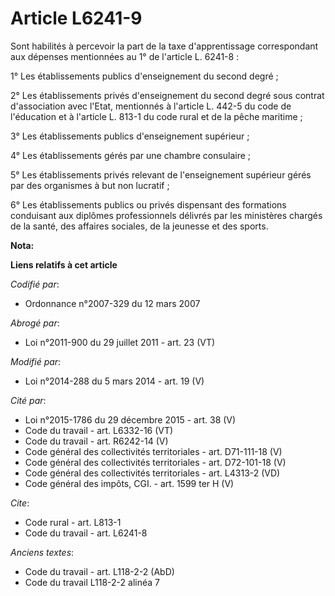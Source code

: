 # Article L6241-9

Sont habilités à percevoir la part de la taxe d'apprentissage correspondant aux dépenses mentionnées au 1° de l'article L.
6241-8 : 

1° Les établissements publics d'enseignement du second degré ; 

2° Les établissements privés d'enseignement du second degré sous contrat d'association avec l'Etat, mentionnés à l'article L.
442-5 du code de l'éducation et à l'article L. 813-1 du code rural et de la pêche maritime ; 

3° Les établissements publics d'enseignement supérieur ; 

4° Les établissements gérés par une chambre consulaire ; 

5° Les établissements privés relevant de l'enseignement supérieur gérés par des organismes à but non lucratif ; 

6° Les établissements publics ou privés dispensant des formations conduisant aux diplômes professionnels délivrés par les
ministères chargés de la santé, des affaires sociales, de la jeunesse et des sports.

**Nota:**



**Liens relatifs à cet article**

_Codifié par_:

  - Ordonnance n°2007-329 du 12 mars 2007

_Abrogé par_:

  - Loi n°2011-900 du 29 juillet 2011 - art. 23 (VT)

_Modifié par_:

  - Loi n°2014-288 du 5 mars 2014 - art. 19 (V)

_Cité par_:

  - Loi n°2015-1786 du 29 décembre 2015 - art. 38 (V)
  - Code du travail - art. L6332-16 (VT)
  - Code du travail - art. R6242-14 (V)
  - Code général des collectivités territoriales - art. D71-111-18 (V)
  - Code général des collectivités territoriales - art. D72-101-18 (V)
  - Code général des collectivités territoriales - art. L4313-2 (VD)
  - Code général des impôts, CGI. - art. 1599 ter H (V)

_Cite_:

  - Code rural - art. L813-1
  - Code du travail - art. L6241-8

_Anciens textes_:

  - Code du travail - art. L118-2-2 (AbD)
  - Code du travail L118-2-2 alinéa 7
